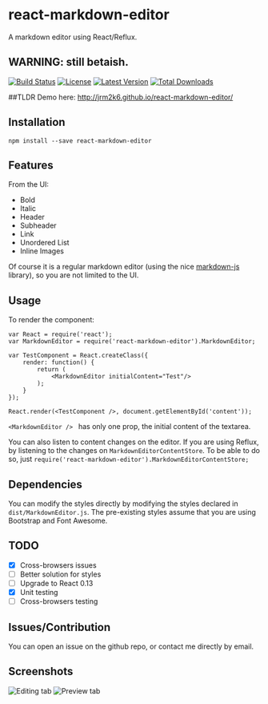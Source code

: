 # react-markdown-editor
A markdown editor using React/Reflux.

## WARNING: still betaish.

[![Build Status](http://img.shields.io/travis/jrm2k6/react-markdown-editor/master.svg?style=flat-square)](https://travis-ci.org/jrm2k6/react-markdown-editor)
[![License](https://img.shields.io/npm/l/express.svg?style=flat-square)](http://www.opensource.org/licenses/MIT)
[![Latest Version](https://img.shields.io/npm/v/npm.svg?style=flat-square)](https://www.npmjs.com/package/react-markdown-editor)
[![Total Downloads](https://img.shields.io/npm/dm/localeval.svg?style=flat-square)](https://www.npmjs.com/package/react-markdown-editor)

##TLDR
Demo here: http://jrm2k6.github.io/react-markdown-editor/

## Installation
``` npm install --save react-markdown-editor ```

## Features
From the UI:

- Bold
- Italic
- Header
- Subheader
- Link
- Unordered List
- Inline Images

Of course it is a regular markdown editor (using the nice [markdown-js](https://github.com/evilstreak/markdown-js) library), so you are not limited to the UI. 

## Usage
To render the component:
```
var React = require('react');
var MarkdownEditor = require('react-markdown-editor').MarkdownEditor;

var TestComponent = React.createClass({
	render: function() {
		return (
			<MarkdownEditor initialContent="Test"/>
		);
	}
});

React.render(<TestComponent />, document.getElementById('content'));
```

```<MarkdownEditor /> ``` has only one prop, the initial content of the textarea.

You can also listen to content changes on the editor. If you are using Reflux, by listening to the changes on ```MarkdownEditorContentStore```.
To be able to do so, just ```require('react-markdown-editor').MarkdownEditorContentStore;```
## Dependencies
You can modify the styles directly by modifying the styles declared in ```dist/MarkdownEditor.js```. The pre-existing styles assume that you are using Bootstrap and Font Awesome.
## TODO
- [x] Cross-browsers issues
- [ ] Better solution for styles
- [ ] Upgrade to React 0.13
- [x] Unit testing
- [ ] Cross-browsers testing

## Issues/Contribution
You can open an issue on the github repo, or contact me directly by email.

## Screenshots
![Editing tab](http://i.imgur.com/XPdJmqm.png "Editing tab")
![Preview tab](http://i.imgur.com/uavBSUN.png "Preview tab")
